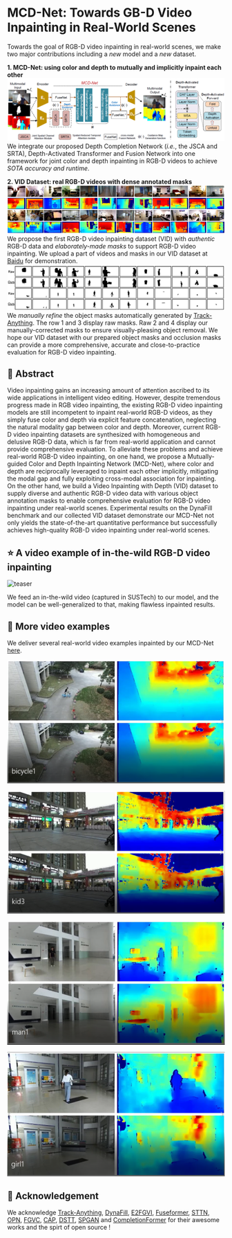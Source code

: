 
# MCD-Net: Towards GB-D Video Inpainting in Real-World Scenes


Towards the goal of RGB-D video inpainting in real-world scenes, we make two major contributions including a *new* model and a *new* dataset.


**1. MCD-Net: using color and depth to mutually and implicitly inpaint each other**
![model](./figs/model.png)<br>
We integrate our proposed Depth Completion Network (*i.e.*, the JSCA and SRTA), Depth-Activated Transformer and Fusion Network into one framework for joint color and depth inpainting in RGB-D videos to achieve *SOTA accuracy and runtime*.

**2. VID Dataset: real RGB-D videos with dense annotated masks**
![dataset](./figs/dataset.png)<br>
We propose the first RGB-D video inpainting dataset (VID) with *authentic* RGB-D data and *elaborately-made masks* to support RGB-D video inpainting. We upload a part of videos and masks in our VID dataset at <a href="https://pan.baidu.com/s/1q9ys6ITxQgtfgYltQbdyvA?pwd=lor3" title="baidu" target="_blank">Baidu</a> for demonstration.
![masks](./figs/mask.png)<br>
We *manually refine* the object masks automatically generated by <a href="https://github.com/gaomingqi/Track-Anything" title="track" target="_blank">Track-Anything</a>. The row 1 and 3 display raw masks. Raw 2 and 4 display our manually-corrected masks to ensure visually-pleasing object removal. We hope our VID dataset with our prepared object masks and occlusion masks can provide a more comprehensive, accurate and close-to-practice evaluation for RGB-D video inpainting.

## :newspaper: Abstract
<p align="left">
Video inpainting gains an increasing amount of attention ascribed to its wide applications in intelligent video editing. However, despite tremendous progress made in RGB video inpainting, the existing RGB-D video inpainting models are still incompetent to inpaint real-world RGB-D videos, as they simply fuse color and depth via explicit feature concatenation, neglecting the natural modality gap between color and depth. Moreover, current RGB-D video inpainting datasets are synthesized with homogeneous and delusive RGB-D data, which is far from real-world application and cannot provide comprehensive evaluation. To alleviate these problems and achieve real-world RGB-D video inpainting, on one hand, we propose a Mutually-guided Color and Depth Inpainting Network (MCD-Net), where color and depth are reciprocally leveraged to inpaint each other implicitly, mitigating the modal gap and fully exploiting cross-modal association for inpainting. On the other hand, we build a Video Inpainting with Depth (VID) dataset to supply diverse and authentic RGB-D video data with various object annotation masks to enable comprehensive evaluation for RGB-D video inpainting under real-world scenes. Experimental results on the DynaFill benchmark and our collected VID dataset demonstrate our MCD-Net not only yields the state-of-the-art quantitative performance but successfully achieves high-quality RGB-D video inpainting under real-world scenes. 
</p>

## :star: A video example of in-the-wild RGB-D video inpainting
![teaser](./demo/demo.gif#pic_left)

We feed an in-the-wild video (captured in SUSTech) to our model, and the model can be well-generalized to that, making flawless inpainted results.

## :star2: More video examples
We deliver several real-world video examples inpainted by our MCD-Net <a href="https://github.com/JCATCV/MCD-Net/tree/master/demo" title="demo" target="_blank">here</a>. <br>

![teaser](./figs/bicycle1.png)

![teaser](./figs/kid3.png)

![teaser](./figs/man1.png)

![teaser](./figs/girl1.png)


## :clap: Acknowledgement
We acknowledge <a href="https://github.com/gaomingqi/Track-Anything" title="track" target="_blank">Track-Anything</a>, <a href="https://github.com/robot-learning-freiburg/DynaFill/tree/master" title="dynafill" target="_blank">DynaFill</a>, <a href="https://github.com/MCG-NKU/E2FGVI" title="e2fgvi" target="_blank">E2FGVI</a>, <a href="https://github.com/ruiliu-ai/FuseFormer" title="fuseformer" target="_blank">Fuseformer</a>, <a href="https://github.com/researchmm/STTN" title="sttn" target="_blank">STTN</a>, <a href="https://github.com/seoungwugoh/opn-demo" title="opn" target="_blank">OPN</a>, <a href="https://github.com/vt-vl-lab/FGVC" title="fgvc" target="_blank">FGVC</a>, <a href="https://github.com/shleecs/Copy-and-Paste-Networks-for-Deep-Video-Inpainting" title="cpn" target="_blank">CAP</a>, <a href="https://github.com/ruiliu-ai/DSTT" title="dstt" target="_blank">DSTT</a>, <a href="https://github.com/kocchop/depth-completion-gan" title="dstt" target="_blank">SPGAN</a> and <a href="https://github.com/youmi-zym/CompletionFormer" title="cf" target="_blank">CompletionFormer</a> for their awesome works and the spirt of open source !
